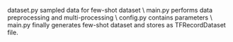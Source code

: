 dataset.py sampled data for few-shot dataset \\
main.py performs data preprocessing and multi-processing \\
config.py contains parameters \\
main.py finally generates few-shot dataset and stores as TFRecordDataset file.
